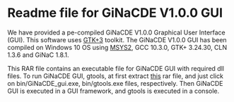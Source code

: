 # Readme file for GiNaCDE V1.0.0 GUI

 We have provided a pe-compiled GiNaCDE V1.0.0 Graphical User Interface (GUI). 
 This software uses [GTK+3](https://www.gtk.org) toolkit. 
 The GiNaCDE V1.0.0 GUI has been compiled on Windows 10 OS using [MSYS2](https://www.msys2.org), GCC 10.3.0, GTK+ 3.24.30, CLN 1.3.6 and GiNaC 1.8.1.

 This RAR file contains an executable file for GiNaCDE GUI with required dll files.
 To run GiNaCDE GUI, gtools, at first extract [this](GiNaCDE_GUI.rar) rar file, and just click on
 bin/GiNaCDE_gui.exe, bin/gtools.exe files, respectively. Then GiNaCDE GUI is executed in a GUI framework, and gtools is executed in a console.  
